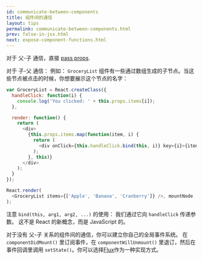 ```yaml
---
id: communicate-between-components
title: 组件间的通信
layout: tips
permalink: communicate-between-components.html
prev: false-in-jsx.html
next: expose-component-functions.html
---
```



对于 父-子 通信，直接 [pass props](/react/docs/multiple-components.html).


对于 子-父 通信：
例如： `GroceryList` 组件有一些通过数组生成的子节点。当这些节点被点击的时候，你想要展示这个节点的名字：

```js
var GroceryList = React.createClass({
  handleClick: function(i) {
    console.log('You clicked: ' + this.props.items[i]);
  },

  render: function() {
    return (
      <div>
        {this.props.items.map(function(item, i) {
          return (
            <div onClick={this.handleClick.bind(this, i)} key={i}>{item}</div>
          );
        }, this)}
      </div>
    );
  }
});

React.render(
  <GroceryList items={['Apple', 'Banana', 'Cranberry']} />, mountNode
);
```


注意 `bind(this, arg1, arg2, ...)` 的使用： 我们通过它向 `handleClick` 传递参数。 这不是 React 的新概念，而是 JavaScript 的。


对于没有 父-子 关系的组件间的通信，你可以建立你自己的全局事件系统。 在 `componentDidMount()` 里订阅事件，在 `componentWillUnmount()` 里退订，然后在事件回调里调用 `setState()`。你可以选择[Flux](https://facebook.github.io/flux/)作为一种实现方式。
